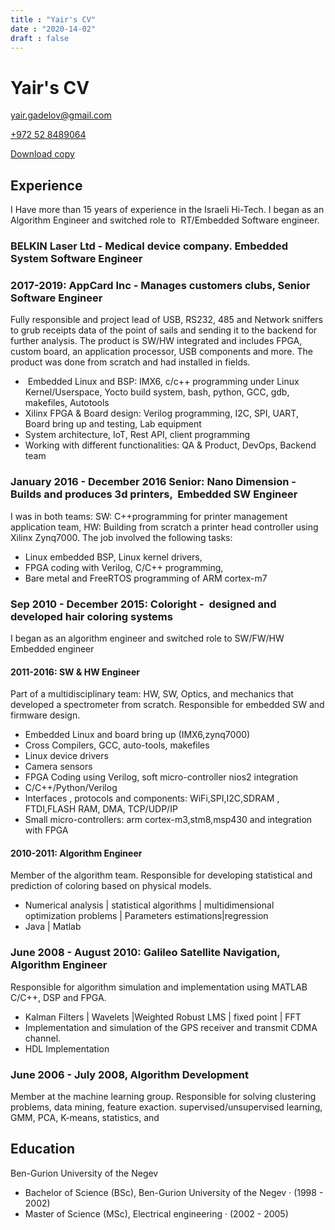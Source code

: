 ```yaml
---
title : "Yair's CV"
date : "2020-14-02"
draft : false
---
```


# Yair's CV
[yair.gadelov@gmail.com](mailto:yair.gadelov@gmail.com) 

<a href="tel:+972528489064">+972 52 8489064</a>

[Download copy](yair_gadelov_cv.pdf)


## Experience
I Have more than 15 years of experience in the Israeli Hi-Tech. I began as an Algorithm Engineer and switched role to  RT/Embedded Software engineer.

### BELKIN Laser Ltd - Medical device company. Embedded System Software Engineer

### 2017-2019: AppCard Inc - Manages customers clubs, Senior Software Engineer

Fully responsible and project lead of USB, RS232, 485 and Network sniffers to
grub receipts data of the point of sails and sending it to the backend for further
analysis. The product is SW/HW integrated and includes FPGA, custom board,
an application processor, USB components and more. The product was done
from scratch and had installed in fields.

*  Embedded Linux and BSP: IMX6, c/c++ programming under Linux Kernel/Userspace, Yocto build system, bash, python, GCC, gdb, makefiles, Autotools
* Xilinx FPGA & Board design: Verilog programming, I2C, SPI, UART, Board
bring up and testing, Lab equipment
* System architecture, IoT, Rest API, client programming
* Working with different functionalities: QA & Product, DevOps, Backend team

### January 2016 - December 2016 Senior: Nano Dimension - Builds and produces 3d printers,  Embedded SW Engineer 
I was in both teams: SW: C++programming for printer management
application team, HW: Building from scratch a printer head controller using
Xilinx Zynq7000. The job involved the following tasks:

* Linux embedded BSP, Linux kernel drivers,
* FPGA coding with Verilog, C/C++ programming,
* Bare metal and FreeRTOS programming of ARM cortex-m7

### Sep 2010 - December 2015: Coloright -  designed and developed hair coloring systems
I began as an algorithm engineer and switched role to SW/FW/HW Embedded engineer

#### 2011-2016: SW & HW Engineer
Part of a multidisciplinary team: HW, SW, Optics, and mechanics that
developed a spectrometer from scratch. Responsible for embedded SW and
firmware design.

* Embedded Linux and board bring up (IMX6,zynq7000)
* Cross Compilers, GCC, auto-tools, makefiles
* Linux device drivers
* Camera sensors
* FPGA Coding using Verilog, soft micro-controller nios2 integration
* C/C++/Python/Verilog
* Interfaces , protocols and components: WiFi,SPI,I2C,SDRAM , FTDI,FLASH RAM, DMA, TCP/UDP/IP
* Small micro-controllers: arm cortex-m3,stm8,msp430 and integration with FPGA

#### 2010-2011: Algorithm Engineer
Member of the algorithm team. Responsible for developing statistical and
prediction of coloring based on physical models.

* Numerical analysis | statistical algorithms | multidimensional optimization problems | Parameters estimations|regression
* Java | Matlab

### June 2008 - August 2010: Galileo Satellite Navigation, Algorithm Engineer
Responsible for algorithm simulation and implementation using MATLAB C/C++, DSP and FPGA.

* Kalman Filters | Wavelets |Weighted Robust LMS | fixed point | FFT
* Implementation and simulation of the GPS receiver and transmit CDMA channel.
* HDL Implementation

### June 2006 - July 2008, Algorithm Development
Member at the machine learning group. Responsible for solving clustering problems, data mining, feature exaction. supervised/unsupervised learning, GMM, PCA, K-means, statistics, and


## Education
Ben-Gurion University of the Negev

* Bachelor of Science (BSc), Ben-Gurion University of the Negev · (1998 - 2002)
* Master of Science (MSc), Electrical engineering · (2002 - 2005)


